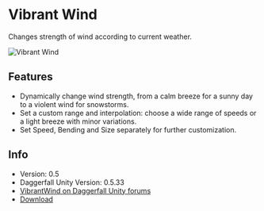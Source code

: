 # Vibrant Wind
Changes strength of wind according to current weather.

![Vibrant Wind](https://i.imgur.com/dVH1uY7.png)

## Features
* Dynamically change wind strength, from a calm breeze for a sunny day to a violent wind for snowstorms.
* Set a custom range and interpolation: choose a wide range of speeds or a light breeze with minor variations.
* Set Speed, Bending and Size separately for further customization.

## Info
+ Version: 0.5
+ Daggerfall Unity Version: 0.5.33
+ [VibrantWind on Daggerfall Unity forums](http://forums.dfworkshop.net/viewtopic.php?f=14&t=532)
+ [Download](http://forums.dfworkshop.net/viewtopic.php?f=22&t=456)
